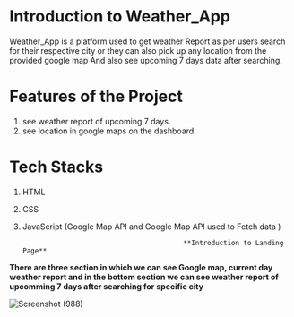# Introduction to Weather_App
  
Weather_App is a platform used to get weather Report as per users search for their respective city or they can also pick up any location from the provided google map And also see upcoming 7 days data after searching.

# Features of the Project


1. see weather report of upcoming 7 days.
2. see location in google maps on the dashboard.

# Tech Stacks 

1. HTML
2. CSS
3. JavaScript (Google Map API and Google Map API used to Fetch data )


                                               **Introduction to Landing Page**

**There are three section in which we can see Google map, current day weather report and in the bottom section we can see weather report of upcomming 7 days after searching for specific city** 


![Screenshot (988)](https://user-images.githubusercontent.com/97450767/165694268-70fb96be-1a7e-44de-a710-d4c0934a006b.png)
